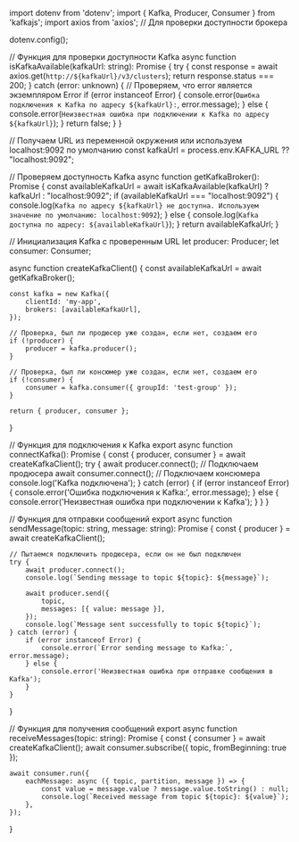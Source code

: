 import dotenv from 'dotenv';
import { Kafka, Producer, Consumer } from 'kafkajs';
import axios from 'axios';  // Для проверки доступности брокера

dotenv.config();

// Функция для проверки доступности Kafka
async function isKafkaAvailable(kafkaUrl: string): Promise<boolean> {
    try {
        const response = await axios.get(`http://${kafkaUrl}/v3/clusters`);
        return response.status === 200;
    } catch (error: unknown) {
        // Проверяем, что error является экземпляром Error
        if (error instanceof Error) {
            console.error(`Ошибка подключения к Kafka по адресу ${kafkaUrl}:`, error.message);
        } else {
            console.error(`Неизвестная ошибка при подключении к Kafka по адресу ${kafkaUrl}`);
        }
        return false;
    }
}

// Получаем URL из переменной окружения или используем localhost:9092 по умолчанию
const kafkaUrl = process.env.KAFKA_URL ?? "localhost:9092";

// Проверяем доступность Kafka
async function getKafkaBroker(): Promise<string> {
    const availableKafkaUrl = await isKafkaAvailable(kafkaUrl) ? kafkaUrl : "localhost:9092";
    if (availableKafkaUrl === "localhost:9092") {
        console.log(`Kafka по адресу ${kafkaUrl} не доступна. Используем значение по умолчанию: localhost:9092`);
    } else {
        console.log(`Kafka доступна по адресу: ${availableKafkaUrl}`);
    }
    return availableKafkaUrl;
}

// Инициализация Kafka с проверенным URL
let producer: Producer;
let consumer: Consumer;

async function createKafkaClient() {
    const availableKafkaUrl = await getKafkaBroker();

    const kafka = new Kafka({
        clientId: 'my-app',
        brokers: [availableKafkaUrl],
    });

    // Проверка, был ли продюсер уже создан, если нет, создаем его
    if (!producer) {
        producer = kafka.producer();
    }

    // Проверка, был ли консюмер уже создан, если нет, создаем его
    if (!consumer) {
        consumer = kafka.consumer({ groupId: 'test-group' });
    }

    return { producer, consumer };
}

// Функция для подключения к Kafka
export async function connectKafka(): Promise<void> {
    const { producer, consumer } = await createKafkaClient();
    try {
        await producer.connect(); // Подключаем продюсера
        await consumer.connect(); // Подключаем консюмера
        console.log('Kafka подключена');
    } catch (error) {
        if (error instanceof Error) {
            console.error('Ошибка подключения к Kafka:', error.message);
        } else {
            console.error('Неизвестная ошибка при подключении к Kafka');
        }
    }
}

// Функция для отправки сообщений
export async function sendMessage(topic: string, message: string): Promise<void> {
    const { producer } = await createKafkaClient();

    // Пытаемся подключить продюсера, если он не был подключен
    try {
        await producer.connect();
        console.log(`Sending message to topic ${topic}: ${message}`);

        await producer.send({
            topic,
            messages: [{ value: message }],
        });
        console.log(`Message sent successfully to topic ${topic}`);
    } catch (error) {
        if (error instanceof Error) {
            console.error(`Error sending message to Kafka:`, error.message);
        } else {
            console.error('Неизвестная ошибка при отправке сообщения в Kafka');
        }
    }
}

// Функция для получения сообщений
export async function receiveMessages(topic: string): Promise<void> {
    const { consumer } = await createKafkaClient();
    await consumer.subscribe({ topic, fromBeginning: true });

    await consumer.run({
        eachMessage: async ({ topic, partition, message }) => {
            const value = message.value ? message.value.toString() : null;
            console.log(`Received message from topic ${topic}: ${value}`);
        },
    });
}